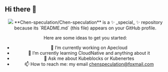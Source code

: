 ## Hi there 👋
<div align="center">
  <img src="https://github-readme-stats.vercel.app/api?username=Chen-speculation&show_icons=true&theme=transparent" /> 
  **Chen-speculation/Chen-speculation** is a ✨ _special_ ✨ repository because its `README.md` (this file) appears on your GitHub profile.


Here are some ideas to get you started:

- 🔭 I’m currently working on Apecloud
- 🌱 I’m currently learning CloudNative and anything about it
- 💬 Ask me about Kubeblocks or Kubenertes
- 📫 How to reach me: my email chenspeculation@foxmail.com
</div>

